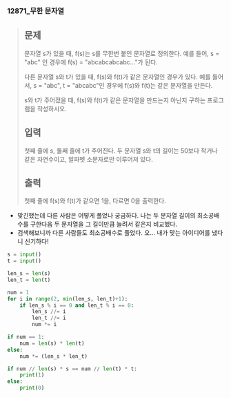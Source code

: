 ### 12871_무한 문자열

> ## 문제
>
> 문자열 s가 있을 때, f(s)는 s를 무한번 붙인 문자열로 정의한다. 예를 들어, s = "abc" 인 경우에 f(s) = "abcabcabcabc..."가 된다.
>
> 다른 문자열 s와 t가 있을 때, f(s)와 f(t)가 같은 문자열인 경우가 있다. 예를 들어서, s = "abc", t = "abcabc"인 경우에 f(s)와 f(t)는 같은 문자열을 만든다.
>
> s와 t가 주어졌을 때, f(s)와 f(t)가 같은 문자열을 만드는지 아닌지 구하는 프로그램을 작성하시오.
>
> ## 입력
>
> 첫째 줄에 s, 둘째 줄에 t가 주어진다. 두 문자열 s와 t의 길이는 50보다 작거나 같은 자연수이고, 알파벳 소문자로만 이루어져 있다. 
>
> ## 출력
>
> 첫째 줄에 f(s)와 f(t)가 같으면 1을, 다르면 0을 출력한다.



- 맞긴했는데 다른 사람은 어떻게 풀었나 궁금하다. 나는 두 문자열 길이의 최소공배수를 구한다음 두 문자열을 그 길이만큼 늘려서 같은지 비교했다.
- 검색해보니까 다른 사람들도 최소공배수로 풀었다. 오... 내가 맞는 아이디어를 냈다니 신기하다!

```python
s = input()
t = input()

len_s = len(s)
len_t = len(t)

num = 1
for i in range(2, min(len_s, len_t)+1):
    if len_s % i == 0 and len_t % i == 0:
        len_s //= i
        len_t //= i
        num *= i

if num == 1:
    num = len(s) * len(t)
else:
    num *= (len_s * len_t)

if num // len(s) * s == num // len(t) * t:
    print(1)
else:
    print(0)
```

